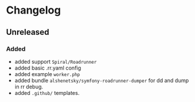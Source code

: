 # Changelog

## Unreleased

### Added
- added support `Spiral/Roadrunner`
- added basic .rr.yaml config
- added example `worker.php`
- added bundle `alshenetsky/symfony-roadrunner-dumper` for dd and dump in rr debug.    
- added `.github/` templates.
